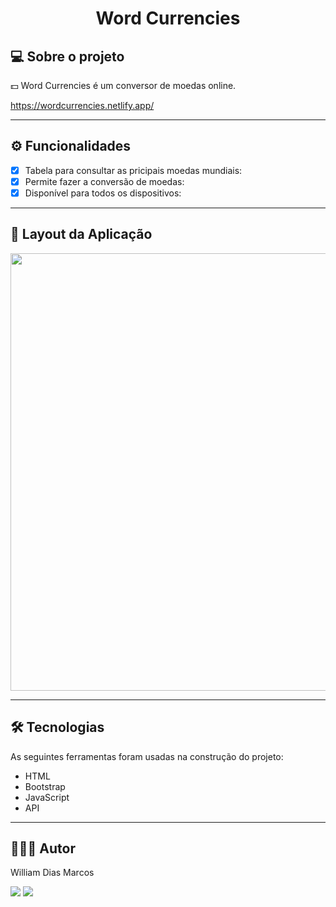 <h1 align="center"> Word Currencies </h1>

## 💻 Sobre o projeto

💵 Word Currencies é um conversor de moedas online.

https://wordcurrencies.netlify.app/

---

## ⚙️ Funcionalidades

- [x] Tabela para consultar as pricipais moedas mundiais:
- [x] Permite fazer a conversão de moedas:
- [x] Disponível para todos os dispositivos:

---

## 📱 Layout da Aplicação

 <p text  align="center">
<img img width= "700" src= "https://github.com/William-Dias-Marcos/Word_Currencies/blob/master/to_readme/gif.gif"> 
</p>



---

## 🛠 Tecnologias

As seguintes ferramentas foram usadas na construção do projeto:

- HTML
- Bootstrap
- JavaScript
- API

---

## 👨🏼‍💻 Autor

William Dias Marcos

 <a href = "mailto:william.diasmarcos@gmail.com"><img src="https://img.shields.io/badge/-Gmail-%23333?style=for-the-badge&logo=gmail&logoColor=white"        target="_blank"></a>
 <a href="https://www.linkedin.com/in/william-dias-marcos-25981a192" target="_blank"><img src="https://img.shields.io/badge/-LinkedIn-%230077B5?style=for-the-badge&logo=linkedin&logoColor=white" target="_blank"></a>
